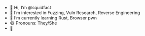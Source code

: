 - 👋 Hi, I’m @squidfact
- 👀 I’m interested in Fuzzing, Vuln Research, Reverse Engineering
- 🌱 I’m currently learning Rust, Browser pwn
- 😄 Pronouns: They/She
- 🦑
<!---
squidfact/squidfact is a ✨ special ✨ repository because its `README.md` (this file) appears on your GitHub profile.
You can click the Preview link to take a look at your changes.
--->
